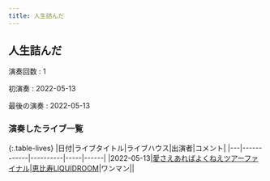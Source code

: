 ```yaml
---
title: 人生詰んだ
---
```

## 人生詰んだ

演奏回数
: 1

初演奏
: 2022-05-13

最後の演奏
: 2022-05-13

### 演奏したライブ一覧

{:.table-lives}
|日付|ライブタイトル|ライブハウス|出演者|コメント|
|---|------------|----------|-----|------|
|<span class="nowrap">2022-05-13</span>|[愛さえあればよくねえツアーファイナル](live001.html)|[恵比寿LIQUIDROOM](livehouse001.html)|ワンマン||
